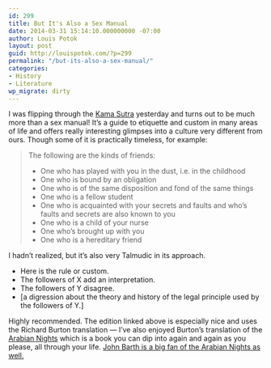 ```yaml
---
id: 299
title: But It's Also a Sex Manual
date: 2014-03-31 15:14:10.000000000 -07:00
author: Louis Potok
layout: post
guid: http://louispotok.com/?p=299
permalink: "/but-its-also-a-sex-manual/"
categories:
- History
- Literature
wp_migrate: dirty
---
```

I was flipping through the [Kama Sutra](http://www.amazon.com/gp/product/0600623211/ref=as_li_ss_tl?ie=UTF8&camp=1789&creative=390957&creativeASIN=0600623211&linkCode=as2&tag=capilactio-20) yesterday and turns out to be much more than a sex manual! It&#8217;s a guide to etiquette and custom in many areas of life and offers really interesting glimpses into a culture very different from ours. Though some of it is practically timeless, for example:

> The following are the kinds of friends:
> 
>   * One who has played with you in the dust, i.e. in the childhood
>   * One who is bound by an obligation
>   * One who is of the same disposition and fond of the same things
>   * One who is a fellow student
>   * One who is acquainted with your secrets and faults and who&#8217;s faults and secrets are also known to you
>   * One who is a child of your nurse
>   * One who&#8217;s brought up with you
>   * One who is a hereditary friend

I hadn&#8217;t realized, but it&#8217;s also very Talmudic in its approach.

  * Here is the rule or custom.
  * The followers of X add an interpretation.
  * The followers of Y disagree.
  * [a digression about the theory and history of the legal principle used by the followers of Y.]

Highly recommended. The edition linked above is especially nice and uses the Richard Burton translation &#8212; I&#8217;ve also enjoyed Burton&#8217;s translation of the [Arabian Nights](http://www.amazon.com/gp/product/0375756752/ref=as_li_ss_tl?ie=UTF8&camp=1789&creative=390957&creativeASIN=0375756752&linkCode=as2&tag=capilactio-20) which is a book you can dip into again and again as you please, all through your life. [John Barth is a big fan of the Arabian Nights as well.](http://www.amazon.com/gp/product/0399129979/ref=as_li_ss_tl?ie=UTF8&camp=1789&creative=390957&creativeASIN=0399129979&linkCode=as2&tag=capilactio-20)
